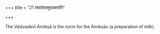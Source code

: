 +++
title = "21 यथादेवतमुपलक्षयति"

+++

The Vaiśvadevī Āmikṣā is the norm for the Āmikṣās (a preparation of milk).


